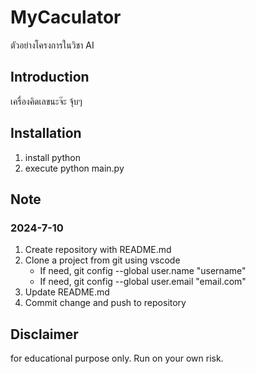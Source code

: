 # MyCaculator
ตัวอย่างโครงการในวิชา AI

## Introduction
เครื่องคิดเลขนะจ๊ะ จุ้บๆ

## Installation
1. install python
2. execute python main.py

## Note
### 2024-7-10
1. Create repository with README.md
2. Clone a project from git using vscode
    - If need, git config --global user.name "username"
    - If need, git config --global user.email "email.com"
3. Update README.md
4. Commit change and push to repository

## Disclaimer
for educational purpose only. Run on your own risk.